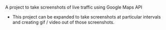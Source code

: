 A project to take screenshots of live traffic using Google Maps API

- This project can be expanded to take screenshots at particular intervals and creating gif / video out of those screenshots.
